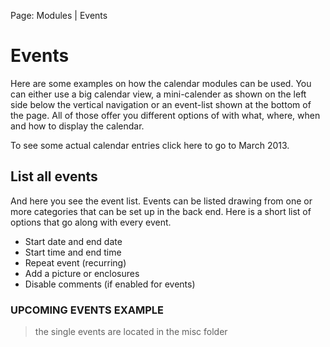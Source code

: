 Page: Modules | Events

# Events

Here are some examples on how the calendar modules can be used. You can either use a big calendar view, a mini-calender as shown on the left side below the vertical navigation or an event-list shown at the bottom of the page. All of those offer you different options of with what, where, when and how to display the calendar.

To see some actual calendar entries click here to go to March 2013.

## List all events

And here you see the event list. Events can be listed drawing from one or more categories that can be set up in the back end. Here is a short list of options that go along with every event. 

* Start date and end date
* Start time and end time
* Repeat event (recurring)
* Add a picture or enclosures
* Disable comments (if enabled for events)

### UPCOMING EVENTS EXAMPLE

> the single events are located in the misc folder
